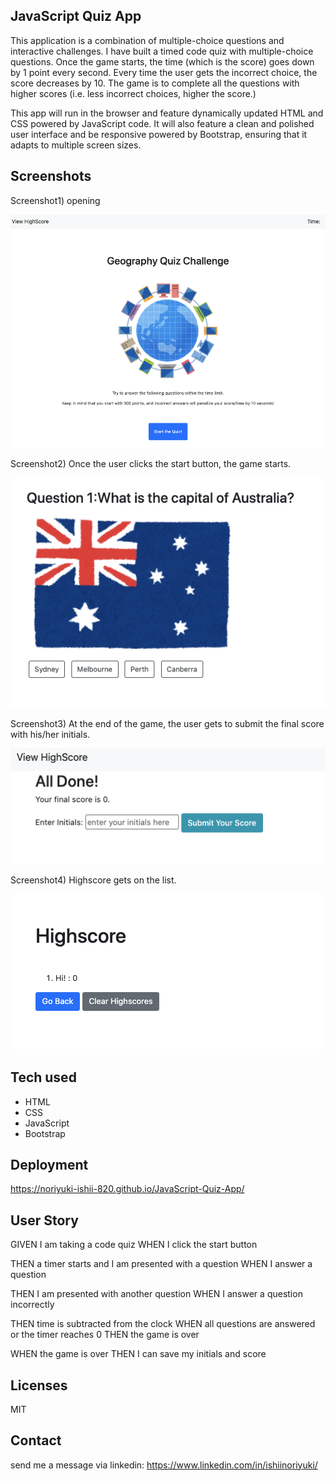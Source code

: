 ## JavaScript Quiz App

This application is a combination of multiple-choice questions and interactive challenges. I have built a timed code quiz with multiple-choice questions. Once the game starts, the time (which is the score) goes down by 1 point every second. Every time the user gets the incorrect choice, the score decreases by 10. The game is to complete all the questions with higher scores (i.e. less incorrect choices, higher the score.)

This app will run in the browser and feature dynamically updated HTML and CSS powered by JavaScript code. It will also feature a clean and polished user interface and be responsive powered by Bootstrap, ensuring that it adapts to multiple screen sizes.

## Screenshots

Screenshot1) opening

![](screen1.png)

Screenshot2) Once the user clicks the start button, the game starts. 

![](screen2.png)

Screenshot3) At the end of the game, the user gets to submit the final score with his/her initials.

![](screen3.png)

Screenshot4) Highscore gets on the list. 

![](screen4.png)


## Tech used

- HTML
- CSS
- JavaScript
- Bootstrap

## Deployment

https://noriyuki-ishii-820.github.io/JavaScript-Quiz-App/

## User Story

GIVEN I am taking a code quiz
WHEN I click the start button

THEN a timer starts and I am presented with a question
WHEN I answer a question

THEN I am presented with another question
WHEN I answer a question incorrectly

THEN time is subtracted from the clock
WHEN all questions are answered or the timer reaches 0
THEN the game is over

WHEN the game is over
THEN I can save my initials and score

## Licenses
MIT 

## Contact 
send me a message via linkedin: https://www.linkedin.com/in/ishiinoriyuki/

